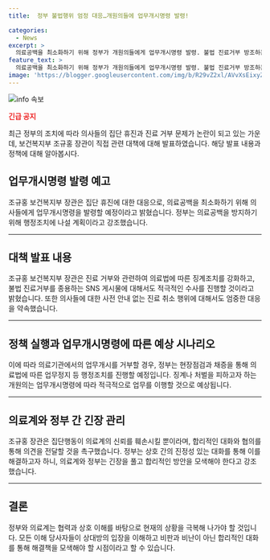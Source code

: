 ```yaml
---
title:  정부 불법행위 엄정 대응…개원의들에 업무개시명령 발령!

categories:
  - News
excerpt: >
  의료공백을 최소화하기 위해 정부가 개원의들에게 업무개시명령 발령. 불법 진료거부 방조하는 SNS 등에도 수사 의뢰 및 엄정 대응 예고. 집단행동 비판하며 집단 행동 중단 촉구. 환자 피해 입히는 의료법 위반 경우 단호한 조치 강조.
feature_text: >
  의료공백을 최소화하기 위해 정부가 개원의들에게 업무개시명령 발령. 불법 진료거부 방조하는 SNS 등에도 수사 의뢰 및 엄정 대응 예고. 집단행동 비판하며 집단 행동 중단 촉구. 환자 피해 입히는 의료법 위반 경우 단호한 조치 강조.
image: 'https://blogger.googleusercontent.com/img/b/R29vZ2xl/AVvXsEixyZcFfHzMRdzZMjFBmAUKJYCLCGyLL1o632UiGVXcaFdKo_bkvkuCioo0uUKlGfBVcT3P84aROyZIXSBEx3Aw5nCQ3pTgDom1WDC4m8eifvWiAmWEEVb4x6G_l8C0QH225ldMjyaFvpxGEBGNO37VmDTDMHGhJPq73UglMfDca1-0aw/s1600/blogspot.png'
---
```


<p><img src="https://blogger.googleusercontent.com/img/b/R29vZ2xl/AVvXsEixyZcFfHzMRdzZMjFBmAUKJYCLCGyLL1o632UiGVXcaFdKo_bkvkuCioo0uUKlGfBVcT3P84aROyZIXSBEx3Aw5nCQ3pTgDom1WDC4m8eifvWiAmWEEVb4x6G_l8C0QH225ldMjyaFvpxGEBGNO37VmDTDMHGhJPq73UglMfDca1-0aw/s1600/blogspot.png" alt="info 속보" /></p>

<p><b><span style="color: #ee2323;">긴급 공지</span></b></p>

<p data-ke-size="size16">최근 정부의 조치에 따라 의사들의 집단 휴진과 진료 거부 문제가 논란이 되고 있는 가운데, 보건복지부 조규홍 장관이 직접 관련 대책에 대해 발표하였습니다. 해당 발표 내용과 정책에 대해 알아봅시다.</p>

<h2 data-ke-size="size26">업무개시명령 발령 예고</h2>

<p data-ke-size="size16">조규홍 보건복지부 장관은 집단 휴진에 대한 대응으로, 의료공백을 최소화하기 위해 의사들에게 업무개시명령을 발령할 예정이라고 밝혔습니다. 정부는 의료공백을 방지하기 위해 행정조치에 나설 계획이라고 강조했습니다.</p>

<hr>

<h2 data-ke-size="size26">대책 발표 내용</h2>

<p data-ke-size="size16">조규홍 보건복지부 장관은 진료 거부와 관련하여 의료법에 따른 징계조치를 강화하고, 불법 진료거부를 종용하는 SNS 게시물에 대해서도 적극적인 수사를 진행할 것이라고 밝혔습니다. 또한 의사들에 대한 사전 안내 없는 진료 취소 행위에 대해서도 엄중한 대응을 약속했습니다.</p>

<hr>

<h2 data-ke-size="size26">정책 실행과 업무개시명령에 따른 예상 시나리오</h2>

<p data-ke-size="size16">이에 따라 의료기관에서의 업무개시를 거부할 경우, 정부는 현장점검과 채증을 통해 의료법에 따른 업무정지 등 행정조치를 진행할 예정입니다. 징계나 처벌을 피하고자 하는 개원의는 업무개시명령에 따라 적극적으로 업무를 이행할 것으로 예상됩니다.</p>

<hr>

<h2 data-ke-size="size26">의료계와 정부 간 긴장 관리</h2>

<p data-ke-size="size16">조규홍 장관은 집단행동이 의료계의 신뢰를 훼손시킬 뿐이라며, 합리적인 대화와 협의를 통해 의견을 전달할 것을 촉구했습니다. 정부는 상호 간의 진정성 있는 대화를 통해 이를 해결하고자 하니, 의료계와 정부는 긴장을 풀고 합리적인 방안을 모색해야 한다고 강조했습니다.</p>

<hr>

<h2 data-ke-size="size26">결론</h2>

<p data-ke-size="size16">정부와 의료계는 협력과 상호 이해를 바탕으로 현재의 상황을 극복해 나가야 할 것입니다. 모든 이해 당사자들이 상대방의 입장을 이해하고 비판과 비난이 아닌 합리적인 대화를 통해 해결책을 모색해야 할 시점이라고 할 수 있습니다.</p>

